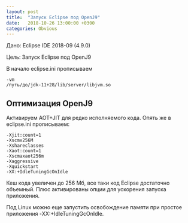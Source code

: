 ```yaml
---
layout: post
title:  "Запуск Eclipse под OpenJ9"
date:   2018-10-26 13:00:00 +0300
categories: Obvious
---
```



Дано: Eclipse IDE 2018-09 (4.9.0)

Цель: Запуск Eclipse под OpenJ9

В начало eclipse.ini прописываем

```
-vm
/путь/до/jdk-11+28/lib/server/libjvm.so
```

## Оптимизация OpenJ9

Активируем AOT+JIT для редко исполняемого кода. Опять же в eclipse.ini прописываем:

```
-Xjit:count=1
-Xscmx256M
-Xshareclasses
-Xaot:count=1
-Xscmaxaot256m
-Xaggressive
-Xquickstart
-XX:+IdleTuningGcOnIdle
```

Кеш кода увеличен до 256 Мб, все таки код Eclipse достаточно объемный.
Плюс активированы опции для ускорения запуска приложения.

Под Linux можно еще запустить освобождение памяти при простое приложения
-XX:+IdleTuningGcOnIdle.
